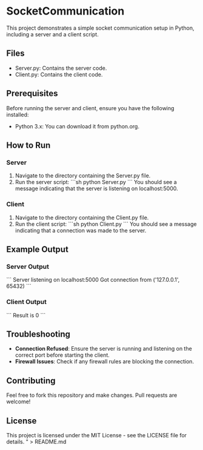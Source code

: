 # SocketCommunication

This project demonstrates a simple socket communication setup in Python, including a server and a client script.

## Files

- Server.py: Contains the server code.
- Client.py: Contains the client code.

## Prerequisites

Before running the server and client, ensure you have the following installed:

- Python 3.x: You can download it from python.org.

## How to Run

### Server

1. Navigate to the directory containing the Server.py file.
2. Run the server script:
   \`\`\`sh
   python Server.py
   \`\`\`
   You should see a message indicating that the server is listening on localhost:5000.

### Client

1. Navigate to the directory containing the Client.py file.
2. Run the client script:
   \`\`\`sh
   python Client.py
   \`\`\`
   You should see a message indicating that a connection was made to the server.

## Example Output

### Server Output

\`\`\`
Server listening on localhost:5000
Got connection from ('127.0.0.1', 65432)
\`\`\`

### Client Output

\`\`\`
Result is 0
\`\`\`

## Troubleshooting

- **Connection Refused**: Ensure the server is running and listening on the correct port before starting the client.
- **Firewall Issues**: Check if any firewall rules are blocking the connection.

## Contributing

Feel free to fork this repository and make changes. Pull requests are welcome!

## License

This project is licensed under the MIT License - see the LICENSE file for details.
" > README.md
